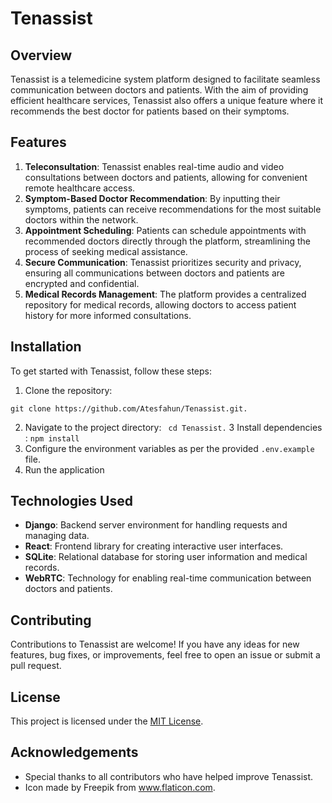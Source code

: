 #  Tenassist

## Overview
Tenassist is a telemedicine system platform designed to facilitate seamless communication between doctors and patients. With the aim of providing efficient healthcare services, Tenassist also offers a unique feature where it recommends the best doctor for patients based on their symptoms.

## Features
1. **Teleconsultation**: Tenassist enables real-time audio and video consultations between doctors and patients, allowing for convenient remote healthcare access.
2. **Symptom-Based Doctor Recommendation**: By inputting their symptoms, patients can receive recommendations for the most suitable doctors within the network.
3. **Appointment Scheduling**: Patients can schedule appointments with recommended doctors directly through the platform, streamlining the process of seeking medical assistance.
4. **Secure Communication**: Tenassist prioritizes security and privacy, ensuring all communications between doctors and patients are encrypted and confidential.
5. **Medical Records Management**: The platform provides a centralized repository for medical records, allowing doctors to access patient history for more informed consultations.

## Installation
To get started with Tenassist, follow these steps:

1. Clone the repository:
```
git clone https://github.com/Atesfahun/Tenassist.git.
```
2. Navigate to the project directory:
 ``` cd Tenassist.```
3 Install dependencies
:
```npm install```
4. Configure the environment variables as per the provided `.env.example` file.
6. Run the application

## Technologies Used

- **Django**: Backend server environment for handling requests and managing data.
- **React**: Frontend library for creating interactive user interfaces.
- **SQLite**: Relational database for storing user information and medical records.
- **WebRTC**: Technology for enabling real-time communication between doctors and patients.


## Contributing
Contributions to Tenassist are welcome! If you have any ideas for new features, bug fixes, or improvements, feel free to open an issue or submit a pull request.

## License
This project is licensed under the [MIT License](LICENSE).

## Acknowledgements
- Special thanks to all contributors who have helped improve Tenassist.
- Icon made by Freepik from www.flaticon.com.
